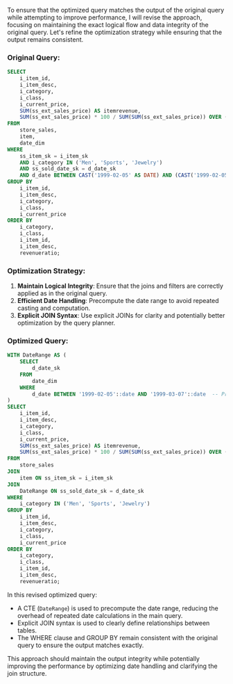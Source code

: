 To ensure that the optimized query matches the output of the original query while attempting to improve performance, I will revise the approach, focusing on maintaining the exact logical flow and data integrity of the original query. Let's refine the optimization strategy while ensuring that the output remains consistent.

### Original Query:
```sql
SELECT 
    i_item_id,
    i_item_desc,
    i_category,
    i_class,
    i_current_price,
    SUM(ss_ext_sales_price) AS itemrevenue,
    SUM(ss_ext_sales_price) * 100 / SUM(SUM(ss_ext_sales_price)) OVER (PARTITION BY i_class) AS revenueratio
FROM 
    store_sales,
    item,
    date_dim
WHERE 
    ss_item_sk = i_item_sk 
    AND i_category IN ('Men', 'Sports', 'Jewelry')
    AND ss_sold_date_sk = d_date_sk 
    AND d_date BETWEEN CAST('1999-02-05' AS DATE) AND (CAST('1999-02-05' AS DATE) + 30)
GROUP BY 
    i_item_id,
    i_item_desc,
    i_category,
    i_class,
    i_current_price
ORDER BY 
    i_category,
    i_class,
    i_item_id,
    i_item_desc,
    revenueratio;
```

### Optimization Strategy:
1. **Maintain Logical Integrity**: Ensure that the joins and filters are correctly applied as in the original query.
2. **Efficient Date Handling**: Precompute the date range to avoid repeated casting and computation.
3. **Explicit JOIN Syntax**: Use explicit JOINs for clarity and potentially better optimization by the query planner.

### Optimized Query:
```sql
WITH DateRange AS (
    SELECT 
        d_date_sk
    FROM 
        date_dim
    WHERE 
        d_date BETWEEN '1999-02-05'::date AND '1999-03-07'::date  -- Precomputed end date
)
SELECT 
    i_item_id,
    i_item_desc,
    i_category,
    i_class,
    i_current_price,
    SUM(ss_ext_sales_price) AS itemrevenue,
    SUM(ss_ext_sales_price) * 100 / SUM(SUM(ss_ext_sales_price)) OVER (PARTITION BY i_class) AS revenueratio
FROM 
    store_sales
JOIN 
    item ON ss_item_sk = i_item_sk
JOIN 
    DateRange ON ss_sold_date_sk = d_date_sk
WHERE 
    i_category IN ('Men', 'Sports', 'Jewelry')
GROUP BY 
    i_item_id,
    i_item_desc,
    i_category,
    i_class,
    i_current_price
ORDER BY 
    i_category,
    i_class,
    i_item_id,
    i_item_desc,
    revenueratio;
```

In this revised optimized query:
- A CTE (`DateRange`) is used to precompute the date range, reducing the overhead of repeated date calculations in the main query.
- Explicit JOIN syntax is used to clearly define relationships between tables.
- The WHERE clause and GROUP BY remain consistent with the original query to ensure the output matches exactly.

This approach should maintain the output integrity while potentially improving the performance by optimizing date handling and clarifying the join structure.